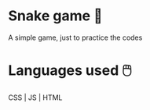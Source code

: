 # Snake game 🐍


A simple game, just to practice the codes


# Languages ​​used 🖱️

CSS | JS | HTML
